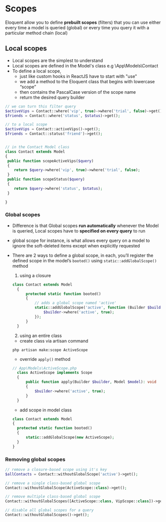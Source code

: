 <!-- @format -->

# Scopes

Eloquent allow you to define **prebuilt scopes** (filters) that you can use either every time a model is queried (global) or every time you query it with a particular method chain (local)

## Local scopes

- Local scopes are the simplest to understand
- Local scopes are defined in the Model's class e.g \App\Models\Contact
- To define a local scope,
  - just like custom hooks in ReactJS have to start with "use"
  - we add a method to the Eloquent class that begins with lowercase “scope”
  - then contains the PascalCase version of the scope name
  - return the desired query builder

```php
// we can turn this filter query
$activeVips = Contact::where('vip', true)->where('trial', false)->get();
$friends = Contact::where('status', $status)->get();

// to a local scope
$activeVips = Contact::activeVips()->get();
$friends = Contact::status('friend')->get();


// in the Contact Model class
class Contact extends Model
{
 public function scopeActiveVips($query)
 {
    return $query->where('vip', true)->where('trial', false);
 }
 public function scopeStatus($query)
 {
    return $query->where('status', $status);
 }

}
```

### Global scopes

- Difference is that Global scopes **run automatically** whenever the Model is queried, Local scopes have to **specified on every query** to run
- global scope for instance, is what allows every query on a model to ignore the soft-deleted items except when explicitly requested
- There are 2 ways to define a global scope, in each, you’ll register the defined scope in the model’s `booted()` using `static::addGlobalScope()` method

  1. using a closure

  ```php
  class Contact extends Model
    {
        protected static function booted()
        {
            // adds a global scope named 'active'
            static::addGlobalScope('active', function (Builder $builder) {
                $builder->where('active', true);
            });
        }
    }
  ```

  2. using an entire class

  - create class via artisan command

  ```
  php artisan make:scope ActiveScope
  ```

  - override `apply()` method

  ```php
  // App\Models\ActiveScope.php
    class ActiveScope implements Scope
    {
        public function apply(Builder $builder, Model $model): void
        {
            $builder->where('active', true);
        }
    }

  ```

  - add scope in model class

  ```php
  class Contact extends Model
  {
    protected static function booted()
    {
        static::addGlobalScope(new ActiveScope);
    }
  }
  ```

### Removing global scopes

```php
// remove a closure-based scope using it's key
$allContacts = Contact::withoutGlobalScope('active')->get();

// remove a single class-based global scope
Contact::withoutGlobalScope(ActiveScope::class)->get();

// remove multiple class-based global scope
Contact::withoutGlobalScopes([ActiveScope::class, VipScope::class])->get();

// disable all global scopes for a query
Contact::withoutGlobalScopes()->get();
```
